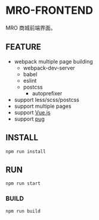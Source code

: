 
# MRO-FRONTEND

MRO 商城前端界面。

## FEATURE

+ webpack multiple page building
  + webpack-dev-server
  + babel
  + eslint
  + postcss
    + autoprefixer
+ support less/scss/postcss
+ support multiple pages
+ support [Vue.js](http://vuejs.org)
+ support [pug](http://naltatis.github.io/jade-syntax-docs/#text)

## INSTALL

```shell
npm run install
```

## RUN

```shell
npm run start
```

### BUILD

```shell
npm run build
```
